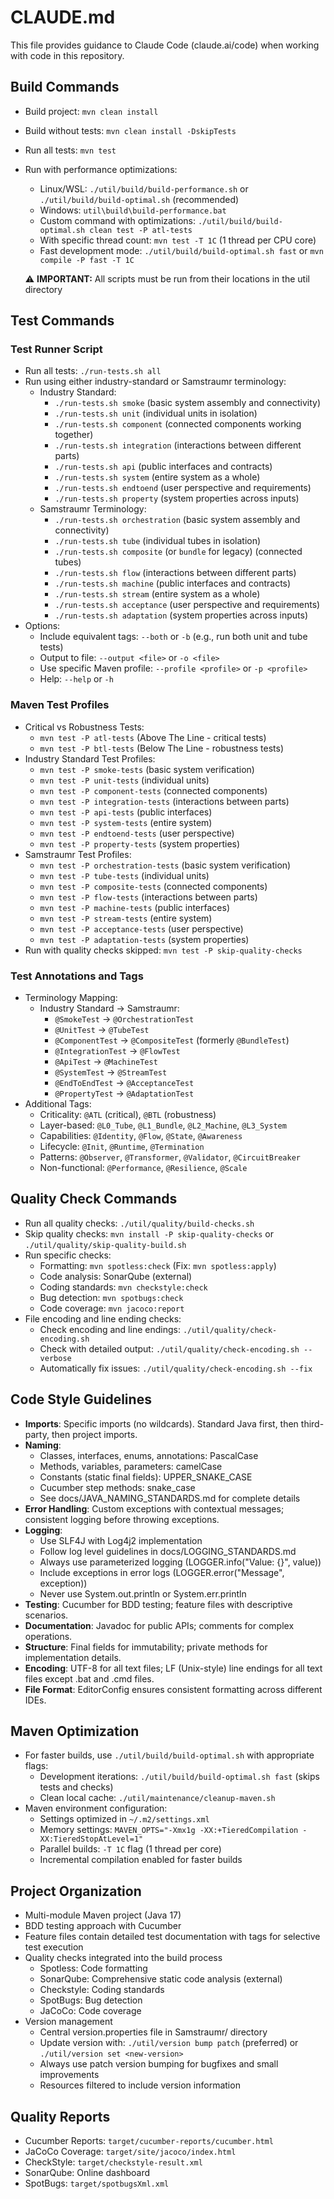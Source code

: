 # CLAUDE.md

This file provides guidance to Claude Code (claude.ai/code) when working with code in this repository.

## Build Commands
- Build project: `mvn clean install`
- Build without tests: `mvn clean install -DskipTests`
- Run all tests: `mvn test`
- Run with performance optimizations:
  - Linux/WSL: `./util/build/build-performance.sh` or `./util/build/build-optimal.sh` (recommended)
  - Windows: `util\build\build-performance.bat`
  - Custom command with optimizations: `./util/build/build-optimal.sh clean test -P atl-tests`
  - With specific thread count: `mvn test -T 1C` (1 thread per CPU core)
  - Fast development mode: `./util/build/build-optimal.sh fast` or `mvn compile -P fast -T 1C`
  
  ⚠️ **IMPORTANT:** All scripts must be run from their locations in the util directory

## Test Commands

### Test Runner Script
- Run all tests: `./run-tests.sh all`
- Run using either industry-standard or Samstraumr terminology:
  - Industry Standard:
    - `./run-tests.sh smoke` (basic system assembly and connectivity)
    - `./run-tests.sh unit` (individual units in isolation)
    - `./run-tests.sh component` (connected components working together)
    - `./run-tests.sh integration` (interactions between different parts)
    - `./run-tests.sh api` (public interfaces and contracts)
    - `./run-tests.sh system` (entire system as a whole)
    - `./run-tests.sh endtoend` (user perspective and requirements)
    - `./run-tests.sh property` (system properties across inputs)
  - Samstraumr Terminology:
    - `./run-tests.sh orchestration` (basic system assembly and connectivity)
    - `./run-tests.sh tube` (individual tubes in isolation)
    - `./run-tests.sh composite` (or `bundle` for legacy) (connected tubes)
    - `./run-tests.sh flow` (interactions between different parts)
    - `./run-tests.sh machine` (public interfaces and contracts)
    - `./run-tests.sh stream` (entire system as a whole)
    - `./run-tests.sh acceptance` (user perspective and requirements)
    - `./run-tests.sh adaptation` (system properties across inputs)
- Options:
  - Include equivalent tags: `--both` or `-b` (e.g., run both unit and tube tests)
  - Output to file: `--output <file>` or `-o <file>`
  - Use specific Maven profile: `--profile <profile>` or `-p <profile>`
  - Help: `--help` or `-h`

### Maven Test Profiles
- Critical vs Robustness Tests:
  - `mvn test -P atl-tests` (Above The Line - critical tests)
  - `mvn test -P btl-tests` (Below The Line - robustness tests)
- Industry Standard Test Profiles:
  - `mvn test -P smoke-tests` (basic system verification)
  - `mvn test -P unit-tests` (individual units)
  - `mvn test -P component-tests` (connected components)
  - `mvn test -P integration-tests` (interactions between parts)
  - `mvn test -P api-tests` (public interfaces)
  - `mvn test -P system-tests` (entire system)
  - `mvn test -P endtoend-tests` (user perspective)
  - `mvn test -P property-tests` (system properties)
- Samstraumr Test Profiles:
  - `mvn test -P orchestration-tests` (basic system verification)
  - `mvn test -P tube-tests` (individual units)
  - `mvn test -P composite-tests` (connected components)
  - `mvn test -P flow-tests` (interactions between parts)
  - `mvn test -P machine-tests` (public interfaces)
  - `mvn test -P stream-tests` (entire system)
  - `mvn test -P acceptance-tests` (user perspective)
  - `mvn test -P adaptation-tests` (system properties)
- Run with quality checks skipped: `mvn test -P skip-quality-checks`

### Test Annotations and Tags
- Terminology Mapping:
  - Industry Standard → Samstraumr:
    - `@SmokeTest` → `@OrchestrationTest`
    - `@UnitTest` → `@TubeTest`
    - `@ComponentTest` → `@CompositeTest` (formerly `@BundleTest`)
    - `@IntegrationTest` → `@FlowTest`
    - `@ApiTest` → `@MachineTest`
    - `@SystemTest` → `@StreamTest`
    - `@EndToEndTest` → `@AcceptanceTest`
    - `@PropertyTest` → `@AdaptationTest`
- Additional Tags:
  - Criticality: `@ATL` (critical), `@BTL` (robustness)
  - Layer-based: `@L0_Tube`, `@L1_Bundle`, `@L2_Machine`, `@L3_System`
  - Capabilities: `@Identity`, `@Flow`, `@State`, `@Awareness`
  - Lifecycle: `@Init`, `@Runtime`, `@Termination`
  - Patterns: `@Observer`, `@Transformer`, `@Validator`, `@CircuitBreaker`
  - Non-functional: `@Performance`, `@Resilience`, `@Scale`

## Quality Check Commands
- Run all quality checks: `./util/quality/build-checks.sh`
- Skip quality checks: `mvn install -P skip-quality-checks` or `./util/quality/skip-quality-build.sh`
- Run specific checks:
  - Formatting: `mvn spotless:check` (Fix: `mvn spotless:apply`)
  - Code analysis: SonarQube (external)
  - Coding standards: `mvn checkstyle:check`
  - Bug detection: `mvn spotbugs:check`
  - Code coverage: `mvn jacoco:report`
- File encoding and line ending checks:
  - Check encoding and line endings: `./util/quality/check-encoding.sh`
  - Check with detailed output: `./util/quality/check-encoding.sh --verbose`
  - Automatically fix issues: `./util/quality/check-encoding.sh --fix`

## Code Style Guidelines
- **Imports**: Specific imports (no wildcards). Standard Java first, then third-party, then project imports.
- **Naming**: 
  - Classes, interfaces, enums, annotations: PascalCase
  - Methods, variables, parameters: camelCase
  - Constants (static final fields): UPPER_SNAKE_CASE
  - Cucumber step methods: snake_case
  - See docs/JAVA_NAMING_STANDARDS.md for complete details
- **Error Handling**: Custom exceptions with contextual messages; consistent logging before throwing exceptions.
- **Logging**: 
  - Use SLF4J with Log4j2 implementation
  - Follow log level guidelines in docs/LOGGING_STANDARDS.md
  - Always use parameterized logging (LOGGER.info("Value: {}", value))
  - Include exceptions in error logs (LOGGER.error("Message", exception))
  - Never use System.out.println or System.err.println
- **Testing**: Cucumber for BDD testing; feature files with descriptive scenarios.
- **Documentation**: Javadoc for public APIs; comments for complex operations.
- **Structure**: Final fields for immutability; private methods for implementation details.
- **Encoding**: UTF-8 for all text files; LF (Unix-style) line endings for all text files except .bat and .cmd files.
- **File Format**: EditorConfig ensures consistent formatting across different IDEs.

## Maven Optimization
- For faster builds, use `./util/build/build-optimal.sh` with appropriate flags:
  - Development iterations: `./util/build/build-optimal.sh fast` (skips tests and checks)
  - Clean local cache: `./util/maintenance/cleanup-maven.sh`
- Maven environment configuration:
  - Settings optimized in `~/.m2/settings.xml`
  - Memory settings: `MAVEN_OPTS="-Xmx1g -XX:+TieredCompilation -XX:TieredStopAtLevel=1"`
  - Parallel builds: `-T 1C` flag (1 thread per core)
  - Incremental compilation enabled for faster builds

## Project Organization
- Multi-module Maven project (Java 17)
- BDD testing approach with Cucumber
- Feature files contain detailed test documentation with tags for selective test execution
- Quality checks integrated into the build process
  - Spotless: Code formatting
  - SonarQube: Comprehensive static code analysis (external)
  - Checkstyle: Coding standards
  - SpotBugs: Bug detection
  - JaCoCo: Code coverage
- Version management
  - Central version.properties file in Samstraumr/ directory
  - Update version with: `./util/version bump patch` (preferred) or `./util/version set <new-version>`
  - Always use patch version bumping for bugfixes and small improvements
  - Resources filtered to include version information

## Quality Reports
- Cucumber Reports: `target/cucumber-reports/cucumber.html`
- JaCoCo Coverage: `target/site/jacoco/index.html`
- CheckStyle: `target/checkstyle-result.xml`
- SonarQube: Online dashboard
- SpotBugs: `target/spotbugsXml.xml`

